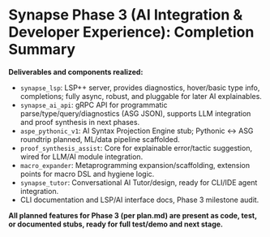 # Synapse Phase 3 (AI Integration & Developer Experience): Completion Summary

**Deliverables and components realized:**

- `synapse_lsp`: LSP++ server, provides diagnostics, hover/basic type info, completions; fully async, robust, and pluggable for later AI explainables.
- `synapse_ai_api`: gRPC API for programmatic parse/type/query/diagnostics (ASG JSON), supports LLM integration and proof synthesis in next phases.
- `aspe_pythonic_v1`: AI Syntax Projection Engine stub; Pythonic <-> ASG roundtrip planned, ML/data pipeline scaffolded.
- `proof_synthesis_assist`: Core for explainable error/tactic suggestion, wired for LLM/AI module integration.
- `macro_expander`: Metaprogramming expansion/scaffolding, extension points for macro DSL and hygiene logic.
- `synapse_tutor`: Conversational AI Tutor/design, ready for CLI/IDE agent integration.
- CLI documentation and LSP/AI interface docs, Phase 3 milestone audit.

**All planned features for Phase 3 (per plan.md) are present as code, test, or documented stubs, ready for full test/demo and next stage.**